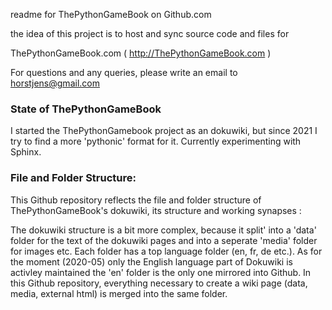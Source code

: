 readme for ThePythonGameBook on Github.com

the idea of this project is to host and sync source code and files for

ThePythonGameBook.com ( http://ThePythonGameBook.com ) 

For questions and any queries, please write an email to horstjens@gmail.com


### State of ThePythonGameBook
  
I started the ThePythonGamebook project as an dokuwiki, but since 2021 I try to find a more 'pythonic' format for it. Currently experimenting with Sphinx.


### File and Folder Structure:

This Github repository reflects the file and folder structure of ThePythonGameBook's dokuwiki, its structure and working synapses :

The dokuwiki structure is a bit more complex, because it split' into a 'data' folder for the text of the dokuwiki pages and into a seperate 'media' folder for images etc. Each folder has a top language folder (en, fr, de etc.). As for the moment (2020-05) only the English language part of Dokuwiki is activley maintained the 'en' folder is the only one mirrored into Github.
In this Github repository, everything necessary to create a wiki page (data, media, external html) is merged into the same folder.

